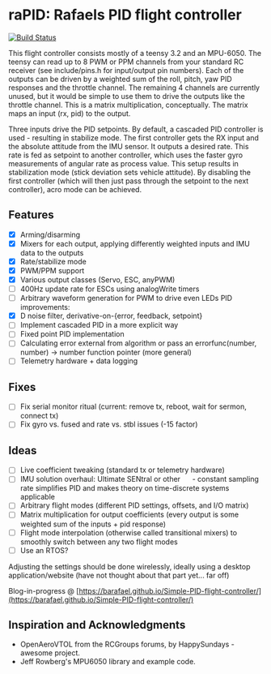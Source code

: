 # raPID: Rafaels PID flight controller

[![Build Status](https://travis-ci.org/barafael/raPID.svg?branch=master)](https://travis-ci.org/barafael/raPID)

This flight controller consists mostly of a teensy 3.2 and an MPU-6050. The
teensy can read up to 8 PWM or PPM channels from your standard RC receiver (see
include/pins.h for input/output pin numbers). Each of the outputs can be driven
by a weighted sum of the roll, pitch, yaw PID responses and the throttle
channel. The remaining 4 channels are currently unused, but it would be simple
to use them to drive the outputs like the throttle channel. This is a matrix
multiplication, conceptually. The matrix maps an input (rx, pid) to the output.

Three inputs drive the PID setpoints. By default, a cascaded PID controller is
used - resulting in stabilize mode. The first controller gets the RX input and
the absolute attitude from the IMU sensor. It outputs a desired rate. This rate
is fed as setpoint to another controller, which uses the faster gyro
measurements of angular rate as process value. This setup results in
stabilization mode (stick deviation sets vehicle attitude). By disabling the
first controller (which will then just pass through the setpoint to the next
controller), acro mode can be achieved.

## Features
- [x] Arming/disarming
- [x] Mixers for each output, applying differently weighted inputs and IMU data to the outputs
- [x] Rate/stabilize mode
- [x] PWM/PPM support
- [x] Various output classes (Servo, ESC, anyPWM)
- [ ] 400Hz update rate for ESCs using analogWrite timers
- [ ] Arbitrary waveform generation for PWM to drive even LEDs
      PID improvements:
- [x] D noise filter, derivative-on-{error, feedback, setpoint}
- [ ] Implement cascaded PID in a more explicit way
- [ ] Fixed point PID implementation
- [ ] Calculating error external from algorithm or pass an errorfunc(number, number) -> number function pointer (more general)
- [ ] Telemetry hardware + data logging
## Fixes
- [ ] Fix serial monitor ritual (current: remove tx, reboot, wait for sermon, connect tx)
- [ ] Fix gyro vs. fused and rate vs. stbl issues (-15 factor)
## Ideas
- [ ] Live coefficient tweaking (standard tx or telemetry hardware)
- [ ] IMU solution overhaul: Ultimate SENtral or other
      - constant sampling rate simplifies PID and makes theory on time-discrete systems applicable
- [ ] Arbitrary flight modes (different PID settings, offsets, and I/O matrix)
- [ ] Matrix multiplication for output coefficients (every output is some weighted sum of the inputs + pid response)
- [ ] Flight mode interpolation (otherwise called transitional mixers) to smoothly switch between any two flight modes
- [ ] Use an RTOS?

Adjusting the settings should be done wirelessly, ideally using a desktop
application/website (have not thought about that part yet... far off)

Blog-in-progress @ [https://barafael.github.io/Simple-PID-flight-controller/](https://barafael.github.io/Simple-PID-flight-controller/)

## Inspiration and Acknowledgments

* OpenAeroVTOL from the RCGroups forums, by HappySundays - awesome project.
* Jeff Rowberg's MPU6050 library and example code.
